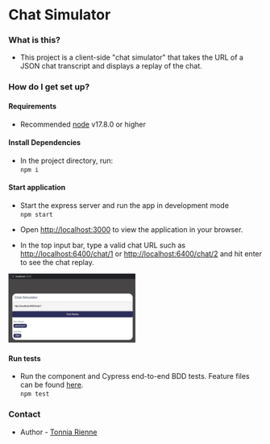 # Chat Simulator #

### What is this? ###

* This project is a client-side "chat simulator" that takes the URL of a JSON chat transcript and displays a replay of the chat.

### How do I get set up? ###

#### Requirements

* Recommended [node](https://nodejs.org/en/) v17.8.0 or higher

#### Install Dependencies

* In the project directory, run:  
`npm i`

#### Start application  
* Start the express server and run the app in development mode  
`npm start`  

* Open [http://localhost:3000](http://localhost:3000) to view the application in your browser.  
* In the top input bar, type a valid chat URL such as [http://localhost:6400/chat/1](http://localhost:6400/chat/1) or [http://localhost:6400/chat/2](http://localhost:6400/chat/2) and hit enter to see the chat replay.  
<img src="./public/chat-app.png" width=50% height=50%>  

#### Run tests  
* Run the component and Cypress end-to-end BDD tests. Feature files can be found [here](./cypress/e2e/features/).  
`npm test`  

### Contact ###

* Author - [Tonnia Rienne](mailto:tonnia.rienne@gmail.com)  
